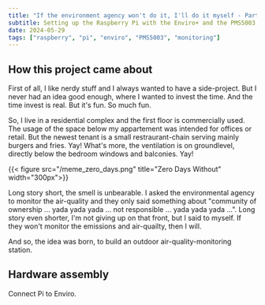 ```yaml
---
title: "If the environment agency won't do it, I'll do it myself - Part 1: Air-Quality-Sensor" 
subtitle: Setting up the Raspberry Pi with the Enviro+ and the PMS5003 particulate sensor
date: 2024-05-29
tags: ["raspberry", "pi", "enviro", "PMS5003", "monitoring"]
---
```

## How this project came about
First of all, I like nerdy stuff and I always wanted to have a side-project. But I never had an idea good enough, where I wanted to invest the time. And the time invest is real. But it's fun. So much fun.

So, I live in a residential complex and the first floor is commercially used. The usage of the space below my appartement was intended for offices or retail. But the newest tenant is a small restraurant-chain serving mainly burgers and fries. Yay! What's more, the ventilation is on groundlevel, directly below the bedroom windows and balconies. Yay!

{{< figure src="/meme_zero_days.png" title="Zero Days Without" width="300px">}}

Long story short, the smell is unbearable. I asked the environmental agency to monitor the air-quality and they only said something about "community of ownership ... yada yada yada ... not responsible ... yada yada yada ...".
Long story even shorter, I'm not giving up on that front, but I said to myself. If they won't monitor the emissions and air-quailty, then I will.

And so, the idea was born, to build an outdoor air-quality-monitoring station. 

## Hardware assembly
Connect Pi to Enviro.